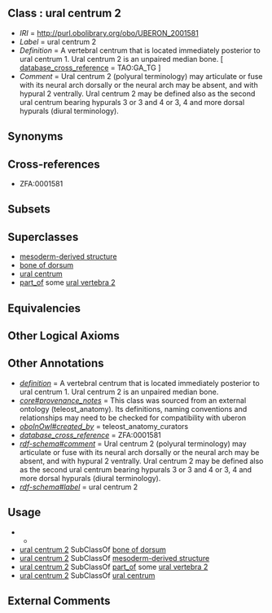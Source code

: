 
## Class : ural centrum 2

 * *IRI* = http://purl.obolibrary.org/obo/UBERON_2001581
 * *Label* = ural centrum 2
 * *Definition* = A vertebral centrum that is located immediately posterior to ural centrum 1. Ural centrum 2 is an unpaired median bone. [ [database_cross_reference](../../ef/oboInOwl#hasDbXref.md) = TAO:GA_TG ]
 * *Comment* = Ural centrum 2 (polyural terminology) may articulate or fuse with its neural arch dorsally or the neural arch may be absent, and with hypural 2 ventrally. Ural centrum 2 may be defined also as the second ural centrum bearing hypurals 3 or 3 and 4 or 3, 4 and more dorsal hypurals (diural terminology).

## Synonyms


## Cross-references

 * ZFA:0001581

## Subsets


## Superclasses

 * [mesoderm-derived structure](../../UBERON/20/UBERON_0004120.md)
 * [bone of dorsum](../../UBERON/47/UBERON_0004247.md)
 * [ural centrum](../../UBERON/85/UBERON_2002085.md)
 * [part_of](../../BFO/50/BFO_0000050.md) some [ural vertebra 2](../../UBERON/79/UBERON_2001579.md)

## Equivalencies


## Other Logical Axioms


## Other Annotations

 * *[definition](../../IAO/15/IAO_0000115.md)* = A vertebral centrum that is located immediately posterior to ural centrum 1. Ural centrum 2 is an unpaired median bone.
 * *[core#provenance_notes](../../core#provenance/es/core#provenance_notes.md)* = This class was sourced from an external ontology (teleost_anatomy). Its definitions, naming conventions and relationships may need to be checked for compatibility with uberon
 * *[oboInOwl#created_by](../../oboInOwl#created/by/oboInOwl#created_by.md)* = teleost_anatomy_curators
 * *[database_cross_reference](../../ef/oboInOwl#hasDbXref.md)* = ZFA:0001581
 * *[rdf-schema#comment](../../nt/rdf-schema#comment.md)* = Ural centrum 2 (polyural terminology) may articulate or fuse with its neural arch dorsally or the neural arch may be absent, and with hypural 2 ventrally. Ural centrum 2 may be defined also as the second ural centrum bearing hypurals 3 or 3 and 4 or 3, 4 and more dorsal hypurals (diural terminology).
 * *[rdf-schema#label](../../el/rdf-schema#label.md)* = ural centrum 2

## Usage

 * -
 * [ural centrum 2](../../UBERON/81/UBERON_2001581.md) SubClassOf [bone of dorsum](../../UBERON/47/UBERON_0004247.md)
 * [ural centrum 2](../../UBERON/81/UBERON_2001581.md) SubClassOf [mesoderm-derived structure](../../UBERON/20/UBERON_0004120.md)
 * [ural centrum 2](../../UBERON/81/UBERON_2001581.md) SubClassOf [part_of](../../BFO/50/BFO_0000050.md) some [ural vertebra 2](../../UBERON/79/UBERON_2001579.md)
 * [ural centrum 2](../../UBERON/81/UBERON_2001581.md) SubClassOf [ural centrum](../../UBERON/85/UBERON_2002085.md)

## External Comments


